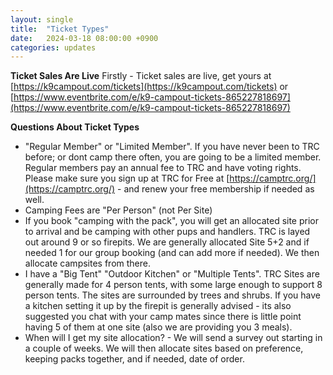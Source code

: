 ```yaml
---
layout: single
title:  "Ticket Types"
date:   2024-03-18 08:00:00 +0900
categories: updates
---
```

**Ticket Sales Are Live**
Firstly - Ticket sales are live, get yours at [https://k9campout.com/tickets](https://k9campout.com/tickets) or [https://www.eventbrite.com/e/k9-campout-tickets-865227818697](https://www.eventbrite.com/e/k9-campout-tickets-865227818697)

**Questions About Ticket Types**
- "Regular Member" or "Limited Member". If you have never been to TRC before; or dont camp there often, you are going to be a limited member. Regular members pay an annual fee to TRC and have voting rights. Please make sure you sign up at TRC for Free at [https://camptrc.org/](https://camptrc.org/) - and renew your free membership if needed as well.
- Camping Fees are "Per Person" (not Per Site)
- If you book "camping with the pack", you will get an allocated site prior to arrival and be camping with other pups and handlers. TRC is layed out around 9 or so firepits. We are generally allocated Site 5+2 and if needed 1 for our group booking (and can add more if needed). We then allocate campsites from there.
- I have a "Big Tent" "Outdoor Kitchen" or "Multiple Tents". TRC Sites are generally made for 4 person tents, with some large enough to support 8 person tents. The sites are surrounded by trees and shrubs. If you have a kitchen setting it up by the firepit is generally advised - its also suggested you chat with your camp mates since there is little point having 5 of them at one site (also we are providing you 3 meals).
- When will I get my site allocation? - We will send a survey out starting in a couple of weeks. We will then allocate sites based on preference, keeping packs together, and if needed, date of order.